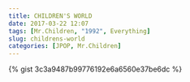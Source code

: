 ```yaml
---
title: CHILDREN'S WORLD
date: 2017-03-22 12:07
tags: [Mr.Children, "1992", Everything]
slug: childrens-world
categories: [JPOP, Mr.Children]
---
```


{% gist 3c3a9487b99776192e6a6560e37be6dc %}

